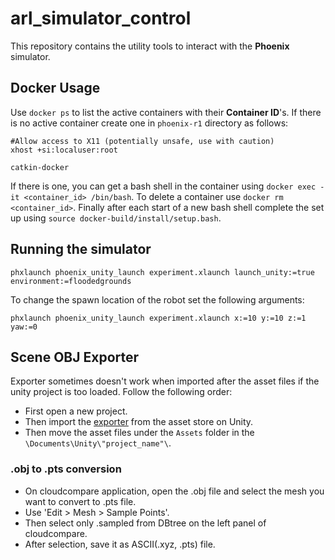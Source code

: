 # arl_simulator_control
This repository contains the utility tools to interact with the **Phoenix** simulator.
## Docker Usage
Use `docker ps` to list the active containers with their **Container ID**'s.
If there is no active container create one in `phoenix-r1` directory as follows:
```
#Allow access to X11 (potentially unsafe, use with caution)
xhost +si:localuser:root

catkin-docker
```
If there is one, you can get a bash shell in the container using `docker exec -it <container_id> /bin/bash`.
To delete a container use `docker rm <container_id>`.
Finally after each start of a new bash shell complete the set up using `source docker-build/install/setup.bash`.
## Running the simulator
```
phxlaunch phoenix_unity_launch experiment.xlaunch launch_unity:=true environment:=floodedgrounds
```
To change the spawn location of the robot set the following arguments:
```
phxlaunch phoenix_unity_launch experiment.xlaunch x:=10 y:=10 z:=1 yaw:=0
```

## Scene OBJ Exporter
Exporter sometimes doesn't work when imported after the asset files if the unity project is too loaded. Follow the following order:

* First open a new project.
* Then import the [exporter](https://assetstore.unity.com/packages/tools/utilities/scene-obj-exporter-22250) from the asset store on Unity.
* Then move the asset files under the `Assets` folder in the `\Documents\Unity\"project_name"\`.

### .obj to .pts conversion
* On cloudcompare application, open the .obj file and select the mesh you want to convert to .pts file.
* Use 'Edit > Mesh > Sample Points'.
* Then select only .sampled from DBtree on the left panel of cloudcompare.
* After selection, save it as ASCII(.xyz, .pts) file.
